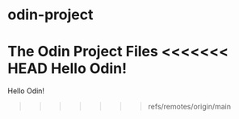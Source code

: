 # odin-project
The Odin Project Files
<<<<<<< HEAD
Hello Odin!
=======
Hello Odin!
>>>>>>> refs/remotes/origin/main
